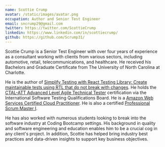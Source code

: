 ```yaml
---
name: Scottie Crump
avatar: /static/images/avatar.png
occupation: Author and Senior Test Engineer
email: sncrump29@gmail.com
twitter: https://twitter.com/ScottieCrump
linkedin: https://www.linkedin.com/in/scottiecrump/
github: https://github.com/Scrump31/
---
```


Scottie Crump is a Senior Test Engineer with over four years of experience as a consultant working with clients from various sectors, including automotive, retail, telecommunications, and healthcare. He received his Bachelors and Graduate Certificate from The University of North Carolina at Charlotte.

He is the author of [Simplify Testing with React Testing Library: Create maintainable tests using RTL that do not break with changes](https://www.amazon.com/dp/1800564457/ref=cm_sw_em_r_mt_dp_FYYYJ07NCGKV6T1RTVYF). He holds the [CTAL-ATT Advanced Level Agile Technical Tester](https://atsqa.org/certified-testers/profile/13fa786117484e02a22bf5603c840003) certification via the International Software Testing Qualifications Board. He is a [Amazon Web Services Certified Cloud Practitioner](https://www.credly.com/badges/74473b93-3746-474c-8998-1d3290732c44/public_url). He is also a certified [Professional Scrum Master I](https://www.scrum.org/user/872947).

He has also worked with numerous students looking to break into the software industry at Coding Bootcamp settings. His background in quality and software engineering and education enables him to be a crucial cog in any client's project. In addition, Scottie has helped bring industry best practices and data-driven insights to support key business objectives.
